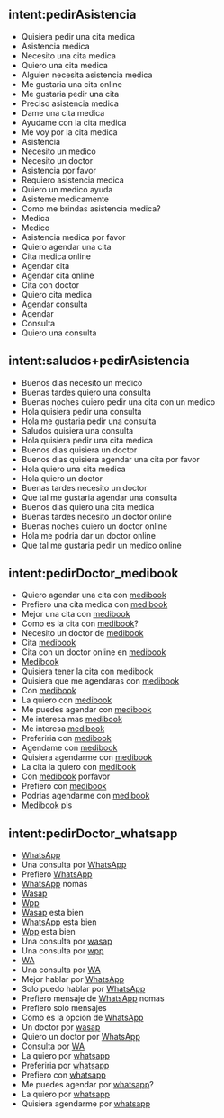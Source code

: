 ## intent:pedirAsistencia
- Quisiera pedir una cita medica
- Asistencia medica
- Necesito una cita medica
- Quiero una cita medica
- Alguien necesita asistencia medica
- Me gustaria una cita online
- Me gustaria pedir una cita
- Preciso asistencia medica
- Dame una cita medica
- Ayudame con la cita medica
- Me voy por la cita medica
- Asistencia
- Necesito un medico
- Necesito un doctor
- Asistencia por favor
- Requiero asistencia medica
- Quiero un medico ayuda
- Asisteme medicamente
- Como me brindas asistencia medica?
- Medica
- Medico
- Asistencia medica por favor
- Quiero agendar una cita
- Cita medica online
- Agendar cita
- Agendar cita online
- Cita con doctor
- Quiero cita medica
- Agendar consulta
- Agendar
- Consulta
- Quiero una consulta

## intent:saludos+pedirAsistencia
- Buenos dias necesito un medico
- Buenas tardes quiero una consulta
- Buenas noches quiero pedir una cita con un medico
- Hola quisiera pedir una consulta
- Hola me gustaria pedir una consulta
- Saludos quisiera una consulta
- Hola quisiera pedir una cita medica
- Buenos dias quisiera un doctor
- Buenos dias quisiera agendar una cita por favor
- Hola quiero una cita medica
- Hola quiero un doctor
- Buenas tardes necesito un doctor
- Que tal me gustaria agendar una consulta
- Buenos dias quiero una cita medica
- Buenas tardes necesito un doctor online
- Buenas noches quiero un doctor online
- Hola me podria dar un doctor online
- Que tal me gustaria pedir un medico online

## intent:pedirDoctor_medibook
- Quiero agendar una cita con [medibook](medibook)
- Prefiero una cita medica con [medibook](medibook)
- Mejor una cita con [medibook](medibook)
- Como es la cita con [medibook](medibook)?
- Necesito un doctor de [medibook](medibook)
- Cita [medibook](medibook)
- Cita con un doctor online en [medibook](medibook)
- [Medibook](medibook)
- Quisiera tener la cita con [medibook](medibook)
- Quisiera que me agendaras con [medibook](medibook)
- Con [medibook](medibook)
- La quiero con [medibook](medibook)
- Me puedes agendar con [medibook](medibook)
- Me interesa mas [medibook](medibook)
- Me interesa [medibook](medibook)
- Preferiria con [medibook](medibook)
- Agendame con [medibook](medibook)
- Quisiera agendarme con [medibook](medibook)
- La cita la quiero con [medibook](medibook)
- Con [medibook](medibook) porfavor
- Prefiero con [medibook](medibook)
- Podrias agendarme con [medibook](medibook)
- [Medibook](medibook) pls

## intent:pedirDoctor_whatsapp
- [WhatsApp](whatsapp)
- Una consulta por [WhatsApp](whatsapp)
- Prefiero [WhatsApp](whatsapp)
- [WhatsApp](whatsapp) nomas
- [Wasap](whatsapp)
- [Wpp](whatsapp)
- [Wasap](whatsapp) esta bien
- [WhatsApp](whatsapp) esta bien
- [Wpp](whatsapp) esta bien
- Una consulta por [wasap](whatsapp)
- Una consulta por [wpp](whatsapp)
- [WA](whatsapp)
- Una consulta por [WA](whatsapp)
- Mejor hablar por [WhatsApp](whatsapp)
- Solo puedo hablar por [WhatsApp](whatsapp)
- Prefiero mensaje de [WhatsApp](whatsapp) nomas
- Prefiero solo mensajes
- Como es la opcion de [WhatsApp](whatsapp)
- Un doctor por [wasap](whatsapp)
- Quiero un doctor por [WhatsApp](whatsapp)
- Consulta por [WA](whatsapp)
- La quiero por [whatsapp](whatsapp)
- Preferiria por [whatsapp](whatsapp)
- Prefiero con [whatsapp](whatsapp)
- Me puedes agendar por [whatsapp](whatsapp)?
- La quiero por [whatsapp](whatsapp)
- Quisiera agendarme por [whatsapp](whatsapp)
